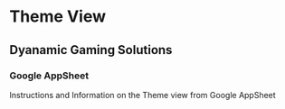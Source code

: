 # Theme View
## Dyanamic Gaming Solutions
### Google AppSheet

Instructions and Information on the Theme view from Google AppSheet
